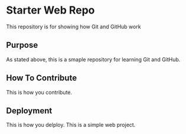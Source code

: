 # Starter Web Repo

This repository is for showing how Git and GitHub work

## Purpose

As stated above, this is a smaple repository for learning Git and GitHub.

## How To Contribute

This is how you contribute.

## Deployment

This is how you delploy. This is a simple web project.